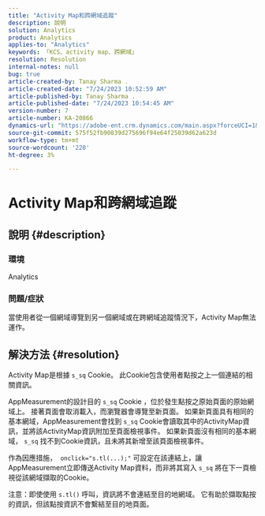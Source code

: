 ```yaml
---
title: "Activity Map和跨網域追蹤"
description: 說明
solution: Analytics
product: Analytics
applies-to: "Analytics"
keywords: 「KCS、activity map、跨網域」
resolution: Resolution
internal-notes: null
bug: true
article-created-by: Tanay Sharma .
article-created-date: "7/24/2023 10:52:59 AM"
article-published-by: Tanay Sharma .
article-published-date: "7/24/2023 10:54:45 AM"
version-number: 7
article-number: KA-20866
dynamics-url: "https://adobe-ent.crm.dynamics.com/main.aspx?forceUCI=1&pagetype=entityrecord&etn=knowledgearticle&id=82ae1840-102a-ee11-bdf4-6045bd006239"
source-git-commit: 575f52fb90839d275696f94e64f25039d62a623d
workflow-type: tm+mt
source-wordcount: '220'
ht-degree: 3%

---
```


# Activity Map和跨網域追蹤

## 說明 {#description}


### 環境

Analytics

### 問題/症狀

當使用者從一個網域導覽到另一個網域或在跨網域追蹤情況下，Activity Map無法運作。


## 解決方法 {#resolution}


Activity Map是根據 `s_sq` Cookie。 此Cookie包含使用者點按之上一個連結的相關資訊。

AppMeasurement的設計目的 `s_sq` Cookie ，位於發生點按之原始頁面的原始網域上。 接著頁面會取消載入，而瀏覽器會導覽至新頁面。 如果新頁面具有相同的基本網域，AppMeasurement會找到 `s_sq` Cookie會讀取其中的ActivityMap資訊，並將該ActivityMap資訊附加至頁面檢視事件。 如果新頁面沒有相同的基本網域， `s_sq` 找不到Cookie資訊，且未將其新增至該頁面檢視事件。

作為因應措施，  `onclick="s.tl(...);"` 可設定在該連結上，讓AppMeasurement立即傳送Activity Map資料，而非將其寫入 `s_sq` 將在下一頁檢視從該網域擷取的Cookie。



注意：即使使用 `s.tl()` 呼叫，資訊將不會連結至目的地網域。 它有助於擷取點按的資訊，但該點按資訊不會繫結至目的地頁面。




